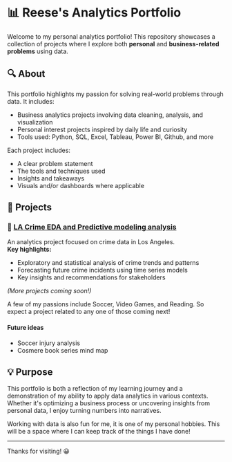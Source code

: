 # 📊 Reese's Analytics Portfolio

Welcome to my personal analytics portfolio! This repository showcases a collection of projects where I explore both **personal** and **business-related problems** using data.

## 🔍 About

This portfolio highlights my passion for solving real-world problems through data. It includes:

- Business analytics projects involving data cleaning, analysis, and visualization
- Personal interest projects inspired by daily life and curiosity
- Tools used: Python, SQL, Excel, Tableau, Power BI, Github, and more

Each project includes:
- A clear problem statement
- The tools and techniques used
- Insights and takeaways
- Visuals and/or dashboards where applicable

## 📂 Projects

### 🔹 [LA Crime EDA and Predictive modeling analysis](https://rgrail.github.io/the_fight_against_crime_LA/)
An  analytics project focused on crime data in Los Angeles.  
**Key highlights:**
- Exploratory and statistical analysis of crime trends and patterns
- Forecasting future crime incidents using time series models
- Key insights and recommendations for stakeholders

*(More projects coming soon!)*

A few of my passions include Soccer, Video Games, and Reading. So expect a project related to any one of those coming next!

#### Future ideas

- Soccer injury analysis
- Cosmere book series mind map

## 💡 Purpose

This portfolio is both a reflection of my learning journey and a demonstration of my ability to apply data analytics in various contexts. Whether it's optimizing a business process or uncovering insights from personal data, I enjoy turning numbers into narratives.

Working with data is also fun for me, it is one of my personal hobbies. This will be a space where I can keep track of the things I have done!

---

Thanks for visiting! 😀
